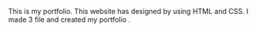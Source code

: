 This is my portfolio. This website has designed by using HTML and CSS. I made 3 file and created my portfolio
.
